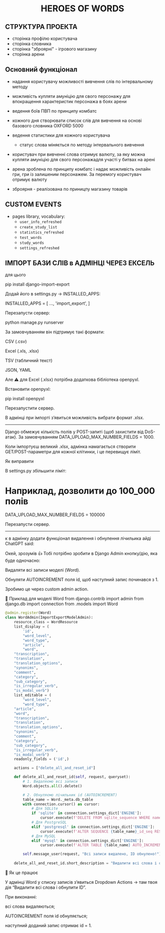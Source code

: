 <h1 style = "text-align:center"><b>HEROES OF WORDS</b></h1>



## СТРУКТУРА ПРОЕКТА

* сторінка профілю користувача
* сторінка словника
* сторінка "зброярні" - ігрового магазину
* сторінка арени


## Основний функціонал

* надання користувачу можливості вивчення слів по інтервальному методу
* можливість купляти амуніцію для свого персонажу для впокращення характеристик персонажа в боях арени
* ведення боїв ПВП по принципу комбатс




* кожного дня створювати список слів для вивчення на основі базового словника OXFORD 5000
* ведення статистики для кожного користувача
    * статус слова міняється по методу інтервального вивчення
* користувач при вивченні слова отримує валюту, за яку можна купляти амуніцію для свого персонажадля участі у битвах на арені
* арена зроблена по принципу комбатс і надає можливість онлайн гри, гри із залишеним персонажем. За перемогу користувач отримує валюту
* зброярня - реалізована по приницпу магазину товарів

## CUSTOM EVENTS

* pages library, vocabulary:
    * `user_info_refreshed`
    * `create_study_list`
    * `statistics_refreshed`
    * `test_words`
    * `study_words`
    * `settings_refreshed`



## ІМПОРТ БАЗИ СЛІВ в АДМІНЦІ ЧЕРЕЗ ЕКСЕЛЬ

для цього

pip install django-import-export

Додай його в settings.py → INSTALLED_APPS:

INSTALLED_APPS = [
    ...,
    'import_export',
]



Перезапусти сервер:

python manage.py runserver

За замовчуванням він підтримує такі формати:

CSV (.csv)

Excel (.xls, .xlsx)

TSV (табличний текст)

JSON, YAML

Але ⚠️ для Excel (.xlsx) потрібна додаткова бібліотека openpyxl.


Встановити openpyxl:

pip install openpyxl


Перезапустити сервер.

В адмінці при імпорті з’явиться можливість вибрати формат .xlsx.





-----------------

Django обмежує кількість полів у POST-запиті (щоб захистити від DoS-атак). За замовчуванням DATA_UPLOAD_MAX_NUMBER_FIELDS = 1000.

Коли імпортуєш великий .xlsx, адмінка намагається створити GET/POST-параметри для кожної клітинки, і це перевищує ліміт.

Як виправити

В settings.py збільшити ліміт:

# Наприклад, дозволити до 100_000 полів
DATA_UPLOAD_MAX_NUMBER_FIELDS = 100000


Перезапусти сервер.

--------------------------------

к в адмінку додати функціонал видалення і обнулення лічильика айді
ChatGPT said:

Окей, зрозумів 👍 Тобі потрібно зробити в Django Admin кнопку/дію, яка буде одночасно:

Видаляти всі записи моделі (Word).

Обнуляти AUTOINCREMENT поля id, щоб наступний запис починався з 1.

Зробимо це через custom admin action.

🔹 Приклад для моделі Word
from django.contrib import admin
from django.db import connection
from .models import Word

```python
@admin.register(Word)
class WordAdmin(ImportExportModelAdmin):
    resource_class = WordResource
    list_display = (
        'id',
        "word_level",
        "word_type",
        "article",
        "word",
    "transcription",
    "translation",
    "translation_options",
    "synonims",
    "comment",
    "category",
    "sub_category",
    "is_irregular_verb",
    "is_modal_verb")
    list_editable = (
        "word_level",
        "word_type",
    "article",
    "word",
    "transcription",
    "translation",
    "translation_options",
    "synonims",
    "comment",
    "category",
    "sub_category",
    "is_irregular_verb",
    "is_modal_verb")
    readonly_fields = ('id',)

    actions = ["delete_all_and_reset_id"]

    def delete_all_and_reset_id(self, request, queryset):
        # 1. Видаляємо всі записи
        Word.objects.all().delete()

        # 2. Обнуляємо лічильник id (AUTOINCREMENT)
        table_name = Word._meta.db_table
        with connection.cursor() as cursor:
            # Для SQLite
            if 'sqlite' in connection.settings_dict['ENGINE']:
                cursor.execute(f'DELETE FROM sqlite_sequence WHERE name="{table_name}";')
            # Для PostgreSQL
            elif 'postgresql' in connection.settings_dict['ENGINE']:
                cursor.execute(f'ALTER SEQUENCE {table_name}_id_seq RESTART WITH 1;')
            # Для MySQL
            elif 'mysql' in connection.settings_dict['ENGINE']:
                cursor.execute(f'ALTER TABLE {table_name} AUTO_INCREMENT = 1;')

        self.message_user(request, "Всі записи видалено, ID обнулено!")
    
    delete_all_and_reset_id.short_description = "Видалити всі слова і обнулити ID"

```

🔹 Як це працює

У адмінці Word у списку записів з’явиться Dropdown Actions → там твоя дія “Видалити всі слова і обнулити ID”.

При виконанні:

всі слова видаляються;

AUTOINCREMENT поля id обнуляється;

наступний доданий запис отримає id = 1.
